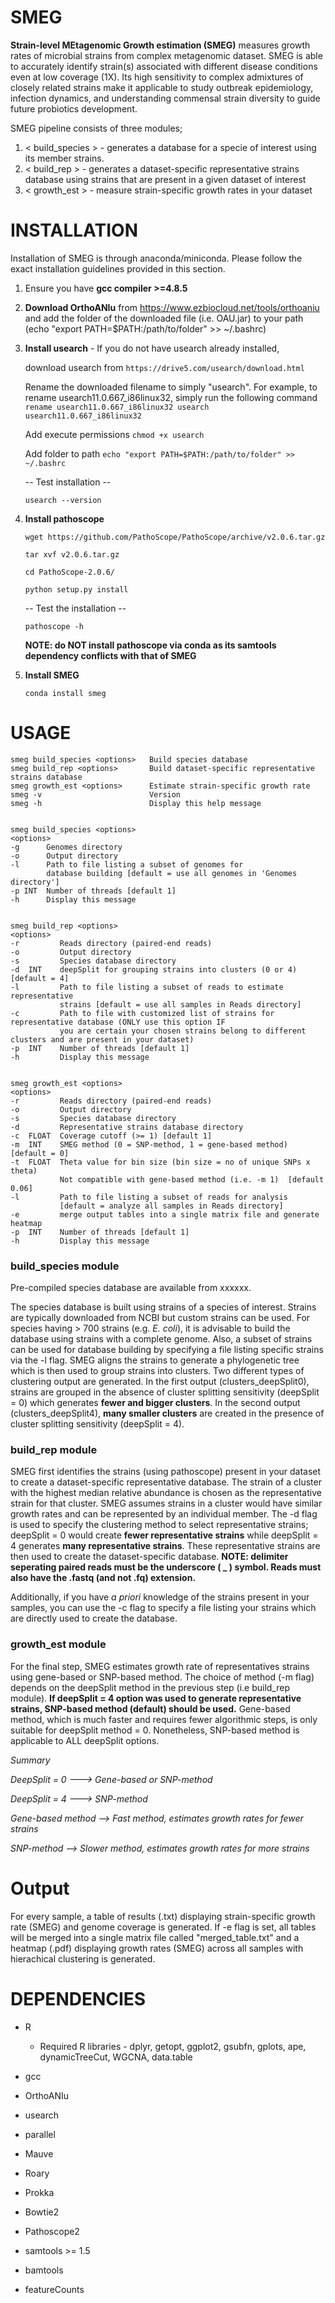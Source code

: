 # SMEG
**Strain-level MEtagenomic Growth estimation (SMEG)** measures growth rates of microbial strains from complex metagenomic dataset. SMEG is able to accurately identify strain(s) associated with different disease conditions even at low coverage (1X). Its high sensitivity to complex admixtures of closely related strains make it applicable to study outbreak epidemiology, infection dynamics, and understanding commensal strain diversity to guide future probiotics development.

SMEG pipeline consists of three modules;

1. < build_species > - generates a database for a specie of interest using its member strains.
2. < build_rep > - generates a dataset-specific representative strains database using strains that are present in a given dataset of interest   
3. < growth_est > - measure strain-specific growth rates in your dataset

# INSTALLATION
Installation of SMEG is through anaconda/miniconda. Please follow the exact installation guidelines provided in this section.

1.    Ensure you have **gcc compiler >=4.8.5**

2.    **Download OrthoANIu** from https://www.ezbiocloud.net/tools/orthoaniu and add the folder of the downloaded file (i.e. OAU.jar) to your path (echo "export PATH=$PATH:/path/to/folder" >> ~/.bashrc)  

2.    **Install usearch**  - If you do not have usearch already installed, 

      download usearch from `https://drive5.com/usearch/download.html` 
      
      Rename the downloaded filename to simply "usearch". For example, to rename usearch11.0.667_i86linux32, simply run the following command  `rename usearch11.0.667_i86linux32 usearch usearch11.0.667_i86linux32`
      
      Add execute permissions `chmod +x usearch`
      
      Add folder to path `echo "export PATH=$PATH:/path/to/folder" >> ~/.bashrc`
      
      -- Test installation --
      
      `usearch --version`
      
3.    **Install pathoscope**
 
      `wget https://github.com/PathoScope/PathoScope/archive/v2.0.6.tar.gz`
      
      `tar xvf v2.0.6.tar.gz`
      
      `cd PathoScope-2.0.6/`
      
      `python setup.py install`
      
      -- Test the installation --
      
      `pathoscope -h`
      
      **NOTE: do NOT install pathoscope via conda as its samtools dependency conflicts with that of SMEG**
                
4.    **Install SMEG**

      `conda install smeg`


# USAGE

    smeg build_species <options>   Build species database
    smeg build_rep <options>       Build dataset-specific representative strains database
    smeg growth_est <options>      Estimate strain-specific growth rate
    smeg -v                        Version
    smeg -h                        Display this help message


    smeg build_species <options>
    <options>
    -g      Genomes directory
    -o      Output directory
    -l      Path to file listing a subset of genomes for
            database building [default = use all genomes in 'Genomes directory']
    -p INT  Number of threads [default 1]
    -h      Display this message


    smeg build_rep <options>
    <options>
    -r         Reads directory (paired-end reads)
    -o         Output directory
    -s         Species database directory
    -d  INT    deepSplit for grouping strains into clusters (0 or 4) [default = 4]
    -l         Path to file listing a subset of reads to estimate representative
               strains [default = use all samples in Reads directory]
    -c         Path to file with customized list of strains for representative database (ONLY use this option IF
               you are certain your chosen strains belong to different clusters and are present in your dataset)
    -p  INT    Number of threads [default 1]
    -h         Display this message


    smeg growth_est <options>
    <options>
    -r         Reads directory (paired-end reads)
    -o         Output directory
    -s         Species database directory
    -d         Representative strains database directory
    -c  FLOAT  Coverage cutoff (>= 1) [default 1]
    -m  INT    SMEG method (0 = SNP-method, 1 = gene-based method) [default = 0]
    -t  FLOAT  Theta value for bin size (bin size = no of unique SNPs x theta)
               Not compatible with gene-based method (i.e. -m 1)  [default 0.06]
    -l         Path to file listing a subset of reads for analysis
               [default = analyze all samples in Reads directory]
    -e         merge output tables into a single matrix file and generate heatmap
    -p  INT    Number of threads [default 1]
    -h         Display this message


### build_species module #

Pre-compiled species database are available from xxxxxx. 

The species database is built using strains of a species of interest. Strains are typically downloaded from NCBI but custom strains can be used. For species having > 700 strains (e.g. *E. coli*), it is advisable to build the database using strains with a complete genome. Also, a subset of strains can be used for database building by specifying a file listing specific strains via the -l flag. SMEG aligns the strains to generate a phylogenetic tree which is then used to group strains into clusters. Two different types of clustering output are generated. In the first output (clusters_deepSplit0), strains are grouped in the absence of cluster splitting sensitivity (deepSplit = 0) which generates **fewer and bigger clusters**. In the second output (clusters_deepSplit4), **many smaller clusters** are created in the presence of cluster splitting sensitivity (deepSplit = 4).  


### build_rep module # 

SMEG first identifies the strains (using pathoscope) present in your dataset to create a dataset-specific representative database. The strain of a cluster with the highest median relative abundance is chosen as the representative strain for that cluster. SMEG assumes strains in a cluster would have similar growth rates and can be represented by an individual member. The -d flag is used to specify the clustering method to select representative strains; deepSplit = 0 would create **fewer representative strains** while deepSplit = 4 generates **many representative strains**.  These representative strains are then used to create the dataset-specific database. **NOTE: delimiter seperating paired reads must be the underscore ( _ ) symbol.  Reads must also have the .fastq (and not .fq) extension.**  

Additionally, if you have *a priori* knowledge of the strains present in your samples, you can use the -c flag to specify a file listing your strains which are directly used to create the database.    

### growth_est module #

For the final step, SMEG estimates growth rate of representatives strains using gene-based or SNP-based method. The choice of method (-m flag) depends on the deepSplit method in the previous step (i.e build_rep module). **If deepSplit = 4 option was used to generate representative strains, SNP-based method (default) should be used.** Gene-based method, which is much faster and requires fewer algorithmic steps, is only suitable for deepSplit method = 0. Nonetheless, SNP-based method is applicable to ALL deepSplit options.   

*Summary*

*DeepSplit = 0 ---> Gene-based or SNP-method*

*DeepSplit = 4 ---> SNP-method*

*Gene-based method --> Fast method, estimates growth rates for fewer strains*

*SNP-method --> Slower method, estimates growth rates for more strains*

# Output

For every sample, a table of results (.txt) displaying strain-specific growth rate (SMEG) and genome coverage is generated. If -e flag is set, all tables will be merged into a single matrix file called "merged_table.txt" and a heatmap (.pdf) displaying growth rates (SMEG) across all samples with hierachical clustering is generated.


# DEPENDENCIES
- R 
    - Required R libraries - 
    dplyr,
    getopt,
    ggplot2,
    gsubfn,
    gplots,
    ape,
    dynamicTreeCut,
    WGCNA,
    data.table
    
- gcc 
- OrthoANIu
- usearch 
- parallel 
- Mauve 
- Roary 
- Prokka 
- Bowtie2 
- Pathoscope2 
- samtools >= 1.5 
- bamtools
- featureCounts
